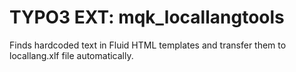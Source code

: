 # TYPO3 EXT: mqk_locallangtools

Finds hardcoded text in Fluid HTML templates and transfer them to locallang.xlf file automatically.
